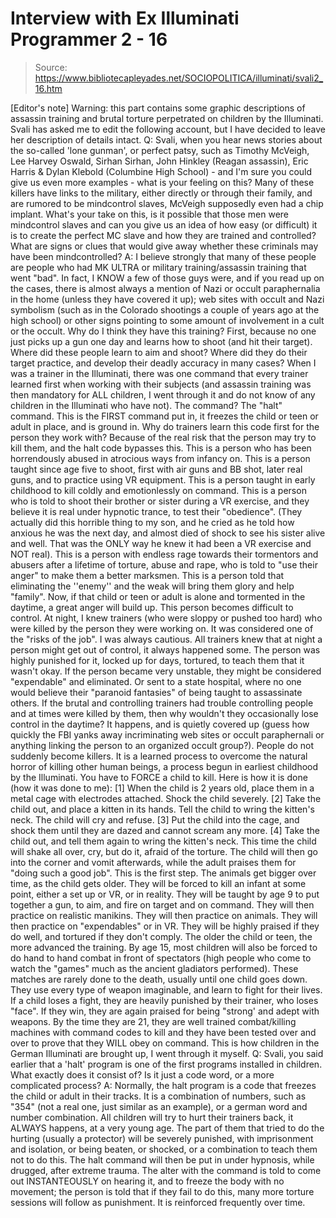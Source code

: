 # Interview with Ex Illuminati Programmer 2 - 16

> Source: https://www.bibliotecapleyades.net/SOCIOPOLITICA/illuminati/svali2_16.htm

[Editor's note] Warning: this part contains some graphic
descriptions of assassin training and brutal torture perpetrated on
children by the Illuminati. Svali has asked me to edit the following
account, but I have decided to leave her description of details
intact.
Q: Svali, when you hear news stories about the so-called 'lone
gunman', or perfect patsy, such as Timothy McVeigh, Lee Harvey
Oswald, Sirhan Sirhan, John Hinkley (Reagan assassin),
Eric Harris &
Dylan Klebold (Columbine High School) - and I'm sure you could give
us even more examples - what is your feeling on this? Many of these
killers have links to the military, either directly or through their
family, and are rumored to be mindcontrol slaves, McVeigh supposedly
even had a chip implant.
What's your take on this, is it possible that those men were
mindcontrol slaves and can you give us an idea of how easy (or
difficult) it is to create the perfect MC slave and how they are
trained and controlled? What are signs or clues that would give away
whether these criminals may have been mindcontrolled?
A: I believe strongly that many of these people are people who
had MK ULTRA or military training/assassin training that went "bad".
In fact, I KNOW a few of those guys were, and if you read up on the
cases, there is almost always a mention of Nazi or occult
paraphernalia in the home (unless they have covered it up); web
sites with occult and Nazi symbolism (such as in the Colorado
shootings a couple of years ago at the high school) or other signs
pointing to some amount of involvement in a cult or the occult.
Why do I think they have this training? First, because no one just
picks up a gun one day and learns how to shoot (and hit their
target). Where did these people learn to aim and shoot? Where did
they do their target practice, and develop their deadly accuracy in
many cases?
When I was a trainer in the Illuminati, there was one command that
every trainer learned first when working with their subjects (and
assassin training was then mandatory for ALL children, I went
through it and do not know of any children in the Illuminati who
have not). The command? The "halt" command. This is the FIRST
command put in, it freezes the child or teen or adult in place, and
is ground in.
Why do trainers learn this code first for the person they work with?
Because of the real risk that the person may try to kill them, and
the halt code bypasses this. This is a person who has been
horrendously abused in atrocious ways from infancy on. This is a
person taught since age five to shoot, first with air guns and BB
shot, later real guns, and to practice using VR equipment.
This is a person taught in early childhood to kill coldly and
emotionlessly on command. This is a person who is told to shoot
their brother or sister during a VR exercise, and they believe it is
real under hypnotic trance, to test their "obedience". (They
actually did this horrible thing to my son, and he cried as he told
how anxious he was the next day, and almost died of shock to see his
sister alive and well. That was the ONLY way he knew it had been a
VR exercise and NOT real).
This is a person with endless rage towards their tormentors and
abusers after a lifetime of torture, abuse and rape, who is told to
"use their anger" to make them a better marksmen. This is a person
told that eliminating the ''enemy'' and the weak will bring them
glory and help "family". Now, if that child or teen or adult is
alone and tormented in the daytime, a great anger will build up.
This person becomes difficult to control.
At night, I knew trainers (who were sloppy or pushed too hard) who
were killed by the person they were working on. It was considered
one of the "risks of the job". I was always cautious. All trainers
knew that at night a person might get out of control, it always
happened some. The person was highly punished for it, locked up for
days, tortured, to teach them that it wasn't okay. If the person
became very unstable, they might be considered "expendable" and
eliminated. Or sent to a state hospital, where no one would believe
their "paranoid fantasies" of being taught to assassinate others.
If the brutal and controlling trainers had trouble controlling
people and at times were killed by them, then why wouldn't they
occasionally lose control in the daytime? It happens, and is quietly
covered up (guess how quickly the FBI yanks away incriminating web
sites or occult paraphernali or anything linking the person to an
organized occult group?).
People do not suddenly become killers. It is a
learned process to
overcome the natural horror of killing other human beings, a process
begun in earliest childhood by the Illuminati. You have to FORCE a
child to kill.
Here is how it is done (how it was done to me):
[1] When the child is 2 years old, place them in a metal cage with
electrodes attached. Shock the child severely.
[2] Take the child out, and place a kitten in its hands. Tell the
child to wring the kitten's neck. The child will cry and refuse.
[3] Put the child into the cage, and shock them until they are dazed
and cannot scream any more.
[4] Take the child out, and tell them again to wring the kitten's
neck. This time the child will shake all over, cry, but do it,
afraid of the torture. The child will then go into the corner and
vomit afterwards, while the adult praises them for "doing such a
good job".
This is the first step. The animals get bigger over time, as the
child gets older. They will be forced to kill an infant at some
point, either a set up or VR, or in reality. They will be taught by
age 9 to put together a gun, to aim, and fire on target and on
command. They will then practice on realistic manikins. They will
then practice on animals. They will then practice on "expendables"
or in VR. They will be highly praised if they do well, and tortured
if they don't comply.
The older the child or teen, the more advanced the training. By age
15, most children will also be forced to do hand to hand combat in
front of spectators (high people who come to watch the "games" much
as the ancient gladiators performed). These matches are rarely done
to the death, usually until one child goes down. They use every type
of weapon imaginable, and learn to fight for their lives. If a child
loses a fight, they are heavily punished by their trainer, who loses
"face". If they win, they are again praised for being "strong' and
adept with weapons. By the time they are 21, they are well trained
combat/killing machines with command codes to kill and they have
been tested over and over to prove that they WILL obey on command.
This is how children in the German Illuminati are brought up, I went
through it myself.
Q: Svali, you said earlier that a 'halt' program is one of the first
programs installed in children. What exactly does it consist of? Is
it just a code word, or a more complicated process?
A: Normally, the halt program is a code that freezes the child
or adult in their tracks. It is a combination of numbers, such as
"354" (not a real one, just similar as an example), or a german word
and number combination.
All children will try to hurt their trainers back, it ALWAYS
happens, at a very young age. The part of them that tried to do the
hurting (usually a protector) will be severely punished, with
imprisonment and isolation, or being beaten, or shocked, or a
combination to teach them not to do this.
The halt command will then be put in under hypnosis, while drugged,
after extreme trauma. The alter with the command is told to come out
INSTANTEOUSLY on hearing it, and to freeze the body with no
movement; the person is told that if they fail to do this, many more
torture sessions will follow as punishment. It is reinforced
frequently over time.

